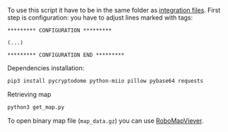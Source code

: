 To use this script it have to be in the same folder as [integration files](../custom_components/xiaomi_cloud_map_extractor).
First step is configuration: you have to adjust lines marked with tags:
```
********* CONFIGURATION *********

(...)

********* CONFIGURATION END *********
```

Dependencies installation:
```bash
pip3 install pycryptodome python-miio pillow pybase64 requests
```

Retrieving map
```bash
python3 get_map.py
```

To open binary map file (`map_data.gz`) you can use [RoboMapViever](https://github.com/marcelrv/XiaomiRobotVacuumProtocol/tree/master/RRMapFile).